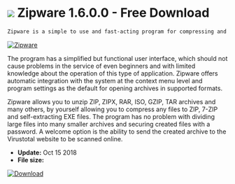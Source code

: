# ![](https://cdn.softexe.net/static/icon/2/zipware-9737.png) Zipware 1.6.0.0 - Free Download

```sh
Zipware is a simple to use and fast-acting program for compressing and decompressing data in various formats, available absolutely free.
```
[![Zipware](https://gallery.dpcdn.pl/imgc/Tools/61223/g_-_420x350_1.5_-_x20150825202428_0.png)](https://softexe.net/win/disks-files/compression/zipware:agcg.html)

The program has a simplified but functional user interface, which should not cause problems in the service of even beginners and with limited knowledge about the operation of this type of application. Zipware offers automatic integration with the system at the context menu level and program settings as the default for opening archives in supported formats.
 
 Zipware allows you to unzip ZIP, ZIPX, RAR, ISO, GZIP, TAR archives and many others, by yourself allowing you to compress any files to ZIP, 7-ZIP and self-extracting EXE files. The program has no problem with dividing large files into many smaller archives and securing created files with a password. A welcome option is the ability to send the created archive to the Virustotal website to be scanned online.


- **Update:** Oct 15 2018
- **File size:** 

[![Download](https://cdn.softexe.net/static/img/download.png)](https://softexe.net/win/disks-files/compression/zipware:agcg.html)

